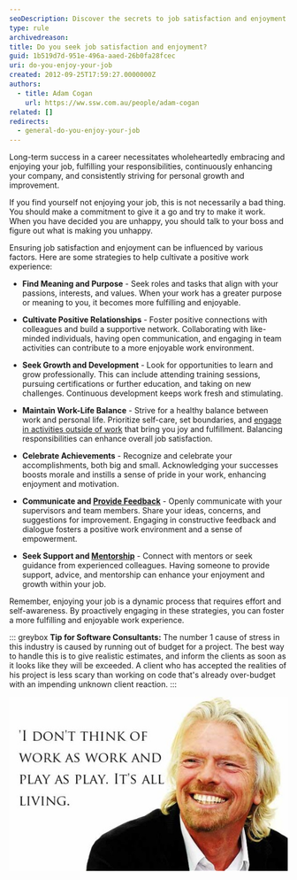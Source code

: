 ```yaml
---
seoDescription: Discover the secrets to job satisfaction and enjoyment by finding meaning, cultivating positive relationships, seeking growth, maintaining work-life balance, celebrating achievements, and practicing open communication.
type: rule
archivedreason:
title: Do you seek job satisfaction and enjoyment?
guid: 1b519d7d-951e-496a-aaed-26b0fa28fcec
uri: do-you-enjoy-your-job
created: 2012-09-25T17:59:27.0000000Z
authors:
  - title: Adam Cogan
    url: https://ww.ssw.com.au/people/adam-cogan
related: []
redirects:
  - general-do-you-enjoy-your-job
---
```


Long-term success in a career necessitates wholeheartedly embracing and enjoying your job, fulfilling your responsibilities, continuously enhancing your company, and consistently striving for personal growth and improvement.

If you find yourself not enjoying your job, this is not necessarily a bad thing. You should make a commitment to give it a go and try to make it work. When you have decided you are unhappy, you should talk to your boss and figure out what is making you unhappy.

<!--endintro-->

Ensuring job satisfaction and enjoyment can be influenced by various factors. Here are some strategies to help cultivate a positive work experience:

- **Find Meaning and Purpose** - Seek roles and tasks that align with your passions, interests, and values. When your work has a greater purpose or meaning to you, it becomes more fulfilling and enjoyable.

- **Cultivate Positive Relationships** - Foster positive connections with colleagues and build a supportive network. Collaborating with like-minded individuals, having open communication, and engaging in team activities can contribute to a more enjoyable work environment.

- **Seek Growth and Development** - Look for opportunities to learn and grow professionally. This can include attending training sessions, pursuing certifications or further education, and taking on new challenges. Continuous development keeps work fresh and stimulating.

- **Maintain Work-Life Balance** - Strive for a healthy balance between work and personal life. Prioritize self-care, set boundaries, and [engage in activities outside of work](/employee-yolo-day) that bring you joy and fulfillment. Balancing responsibilities can enhance overall job satisfaction.

- **Celebrate Achievements** - Recognize and celebrate your accomplishments, both big and small. Acknowledging your successes boosts morale and instills a sense of pride in your work, enhancing enjoyment and motivation.

- **Communicate and [Provide Feedback](/rules-to-better-giving-and-taking-feedback)** - Openly communicate with your supervisors and team members. Share your ideas, concerns, and suggestions for improvement. Engaging in constructive feedback and dialogue fosters a positive work environment and a sense of empowerment.

- **Seek Support and [Mentorship](/mentoring-programs)** - Connect with mentors or seek guidance from experienced colleagues. Having someone to provide support, advice, and mentorship can enhance your enjoyment and growth within your job.

Remember, enjoying your job is a dynamic process that requires effort and self-awareness. By proactively engaging in these strategies, you can foster a more fulfilling and enjoyable work experience.

::: greybox
**Tip for Software Consultants:** The number 1 cause of stress in this industry is caused by running out of budget for a project. The best way to handle this is to give realistic estimates, and inform the clients as soon as it looks like they will be exceeded. A client who has accepted the realities of his project is less scary than working on code that's already over-budget with an impending unknown client reaction.
:::

![Figure: It's possible to really enjoy your job!](Richard-Branson_Picture-Quote.jpg)
